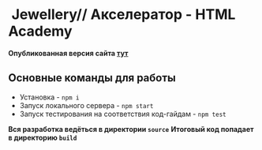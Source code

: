 #  Jewellery// Акселератор - HTML Academy

**Опубликованная версия сайта [тут](https://kotovi4.github.io/jewellery/)**
## Основные команды для работы
* Установка - `npm i`
* Запуск локального сервера - `npm start`
* Запуск тестирования на соответствия код-гайдам - `npm test`

**Вся разработка ведёться в директории `source`**
**Итоговый код попадает в директорию `build`**
